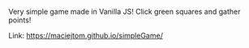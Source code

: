 Very simple game made in Vanilla JS! Click green squares and gather points! 

Link: https://maciejtom.github.io/simpleGame/
